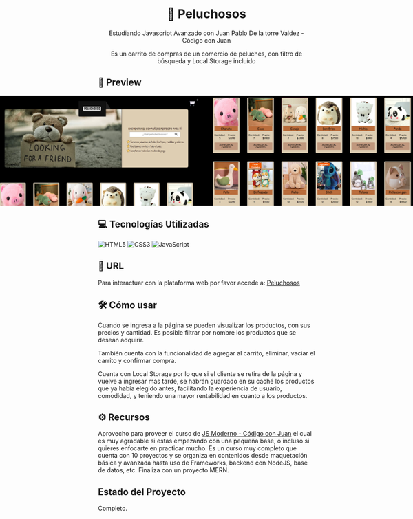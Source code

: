 ## <h1 align="center">🧸 Peluchosos</h1> 
<p align="center">Estudiando Javascript Avanzado con Juan Pablo De la torre Valdez - Código con Juan</p> 
<p align="center">Es un carrito de compras de un comercio de peluches, con filtro de búsqueda y Local Storage incluído</p>


## 💟 Preview
  <div style="display: flex; justify-content: center; margin: 30">
   <img src="Screenshot_1.png" width="500" alt="" >
   <img src="Screenshot_2.png" width="500" alt="" >
  </div>

## 💻 Tecnologías Utilizadas 
![HTML5](https://img.shields.io/badge/html5-%23E34F26.svg?style=for-the-badge&logo=html5&logoColor=white)
![CSS3](https://img.shields.io/badge/css3-%231572B6.svg?style=for-the-badge&logo=css3&logoColor=white)
![JavaScript](https://img.shields.io/badge/javascript-%23323330.svg?style=for-the-badge&logo=javascript&logoColor=%23F7DF1E)

## 🌼 URL 

Para interactuar con la plataforma web por favor accede a: <a href="https://lilitaschini.github.io/Peluchosos/" target="_blank">Peluchosos</a>

## 🛠 Cómo usar
Cuando se ingresa a la página se pueden visualizar los productos, con sus precios y cantidad. Es posible filtrar por nombre los productos que se desean adquirir.

También cuenta con la funcionalidad de agregar al carrito, eliminar, vaciar el carrito y confirmar compra.

Cuenta con Local Storage por lo que si el cliente se retira de la página y vuelve a ingresar más tarde, se habrán guardado en su caché los productos que ya había elegido antes, facilitando la experiencia de usuario,
comodidad, y teniendo una mayor rentabilidad en cuanto a los productos.  

## ⚙ Recursos
Aprovecho para proveer el curso de
<a href="https://www.udemy.com/course/javascript-moderno-guia-definitiva-construye-10-proyectos/" target="_blank">JS Moderno - Código con Juan</a>
el cual es muy agradable si estas empezando con una pequeña base, o incluso si quieres enfocarte en practicar mucho. Es un curso muy completo que cuenta con 10 proyectos y se organiza en contenidos desde maquetación 
básica y avanzada hasta uso de Frameworks, backend con NodeJS, base de datos, etc. Finaliza con un proyecto MERN.

## Estado del Proyecto
 Completo. 
